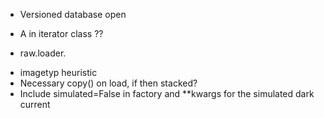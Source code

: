 * Versioned database open
 - A in iterator class ??
* raw.loader.
- imagetyp heuristic
- Necessary copy() on load, if then stacked?
- Include simulated=False in factory and **kwargs for the simulated dark current
